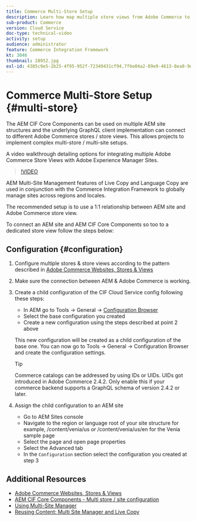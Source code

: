 ```yaml
---
title: Commerce Multi-Store Setup
description: Learn how map multiple store views from Adobe Commerce to AEM. This allows projects to support multi-tenant and multi-lingual use cases.
sub-product: Commerce
version: Cloud Service
doc-type: technical-video
activity: setup
audience: administrator
feature: Commerce Integration Framework
kt: 3046
thumbnail: 28952.jpg
exl-id: 4385c9e5-2b25-4f95-952f-72349431cf94,7f6e04a2-89e9-4613-8ea8-9dac1acea30b
---
```

# Commerce Multi-Store Setup {#multi-store}

The AEM CIF Core Components can be used on multiple AEM site structures and the underlying GraphQL client implementation can connect to different Adobe Commerce stores / store views. This allows projects to implement complex multi-store / multi-site setups.

A video walkthrough detailing options for integrating multiple Adobe Commerce Store Views with Adobe Experience Manager Sites. 

>[!VIDEO](https://video.tv.adobe.com/v/28952/?quality=12)

AEM Multi-Site Management features of Live Copy and Language Copy are used in conjunction with the Commerce Integration Framework to globally manage sites across regions and locales.

The recommended setup is to use a 1:1 relationship between AEM site and Adobe Commerce store view.

To connect an AEM site and AEM CIF Core Components so too to a dedicated store view follow the steps below:

## Configuration {#configuration}

1. Configure multiple stores & store views according to the pattern described in [Adobe Commerce Websites, Stores & Views](https://docs.magento.com/m2/ce/user_guide/stores/websites-stores-views.html)

2. Make sure the connection between AEM & Adobe Commerce is working.

3. Create a child configuration of the CIF Cloud Service config following these steps:

   * In AEM go to Tools -> General -> [Configuration Browser](/help/implementing/developing/introduction/configurations.md#using-configuration-browser)
   * Select the base configuration you created
   * Create a new configuration using the steps described at point 2 above

   This new configuration will be created as a child configuration of the base one. You can now go to Tools -> General -> Configuration Browser and create the configuration settings.

   >[!TIP]
   >
   > Commerce catalogs can be addressed by using IDs or UIDs. UIDs got introduced in Adobe Commerce 2.4.2. Only enable this if your commerce backend supports a GraphQL schema of version 2.4.2 or later.

4. Assign the child configuration to an AEM site

   * Go to AEM Sites console
   * Navigate to the region or language root of your site structure for example, /content/venia/us _or_ /content/venia/us/en for the Venia sample page
   * Select the page and open page properties
   * Select the Advanced tab
   * In the `Configuration` section select the configuration you created at step 3

## Additional Resources

* [Adobe Commerce Websites, Stores & Views](https://docs.magento.com/m2/ce/user_guide/stores/websites-stores-views.html)
* [AEM CIF Core Components - Multi store / site configuration](https://github.com/adobe/aem-core-cif-components/wiki/configuration#multi-store--site-configuration)
* [Using Multi-Site Manager](https://experienceleague.adobe.com/docs/experience-manager-learn/sites/translation/multi-site-manager-feature-video-use.html)
* [Reusing Content: Multi Site Manager and Live Copy](/help/sites-cloud/administering/msm/overview.md)
